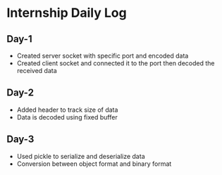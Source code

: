 # Internship Daily Log

## Day-1
- Created server socket with specific port and encoded data
- Created client socket and connected it to the port then decoded the received data

## Day-2
- Added header to track size of data
- Data is decoded using fixed buffer

## Day-3
- Used pickle to serialize and deserialize data
- Conversion between object format and binary format
